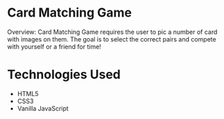 # Card Matching Game

Overview:
Card Matching Game requires the user to pic a number of card with images on them. The goal is to select the correct pairs and compete with yourself or a friend for time!

# Technologies Used
- HTML5
- CSS3
- Vanilla JavaScript
